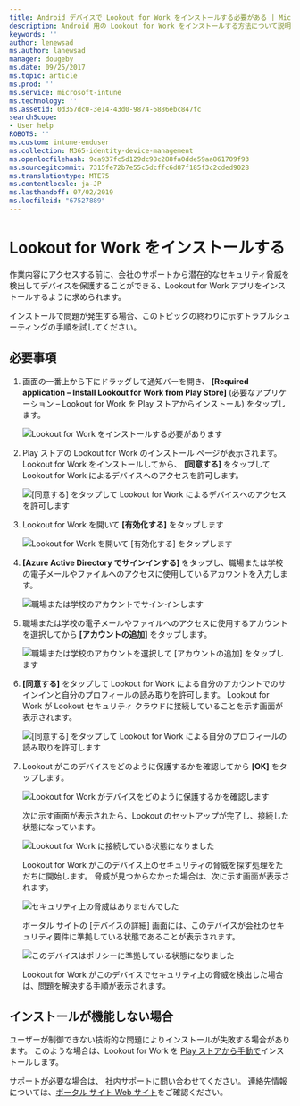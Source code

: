 ```yaml
---
title: Android デバイスで Lookout for Work をインストールする必要がある | Microsoft Docs
description: Android 用の Lookout for Work をインストールする方法について説明します。
keywords: ''
author: lenewsad
ms.author: lanewsad
manager: dougeby
ms.date: 09/25/2017
ms.topic: article
ms.prod: ''
ms.service: microsoft-intune
ms.technology: ''
ms.assetid: 0d357dc0-3e14-43d0-9874-6886ebc847fc
searchScope:
- User help
ROBOTS: ''
ms.custom: intune-enduser
ms.collection: M365-identity-device-management
ms.openlocfilehash: 9ca937fc5d129dc98c288fa0dde59aa861709f93
ms.sourcegitcommit: 7315fe72b7e55c5dcffc6d87f185f3c2cded9028
ms.translationtype: MTE75
ms.contentlocale: ja-JP
ms.lasthandoff: 07/02/2019
ms.locfileid: "67527889"
---
```

# <a name="install-lookout-for-work"></a>Lookout for Work をインストールする

作業内容にアクセスする前に、会社のサポートから潜在的なセキュリティ脅威を検出してデバイスを保護することができる、Lookout for Work アプリをインストールするように求められます。

インストールで問題が発生する場合、このトピックの終わりに示すトラブルシューティングの手順を試してください。

## <a name="what-you-need-to-do"></a>必要事項

1. 画面の一番上から下にドラッグして通知バーを開き、 **[Required application – Install Lookout for Work from Play Store]** (必要なアプリケーション – Lookout for Work を Play ストアからインストール) をタップします。

   ![Lookout for Work をインストールする必要があります](./media/lookout-required-app-install-android.png)

2. Play ストアの Lookout for Work のインストール ページが表示されます。 Lookout for Work をインストールしてから、 **[同意する]** をタップして Lookout for Work によるデバイスへのアクセスを許可します。

   ![[同意する] をタップして Lookout for Work によるデバイスへのアクセスを許可します](./media/lookout-accept-store-permissions-android.png)

3. Lookout for Work を開いて **[有効化する]** をタップします

   ![Lookout for Work を開いて [有効化する] をタップします](./media/lookout-activate-button-android.png)

4. **[Azure Active Directory でサインインする]** をタップし、職場または学校の電子メールやファイルへのアクセスに使用しているアカウントを入力します。

   ![職場または学校のアカウントでサインインします](./media/lookout-sign-in-azure-android.png)

5. 職場または学校の電子メールやファイルへのアクセスに使用するアカウントを選択してから **[アカウントの追加]** をタップします。

   ![職場または学校のアカウントを選択して [アカウントの追加] をタップします](./media/lookout-pick-account-android.png)

6. **[同意する]** をタップして Lookout for Work による自分のアカウントでのサインインと自分のプロフィールの読み取りを許可します。 Lookout for Work が Lookout セキュリティ クラウドに接続していることを示す画面が表示されます。

   ![[同意する] をタップして Lookout for Work による自分のプロフィールの読み取りを許可します](./media/lookout-needs-permission-to-view-profile-android.png)

7. Lookout がこのデバイスをどのように保護するかを確認してから **[OK]** をタップします。

   ![Lookout for Work がデバイスをどのように保護するかを確認します](./media/lookout-how-it-protects-your-device-android.png)

   次に示す画面が表示されたら、Lookout のセットアップが完了し、接続した状態になっています。

   ![Lookout for Work に接続している状態になりました](./media/lookout-you-are-now-connected-android.png)

   Lookout for Work がこのデバイス上のセキュリティの脅威を探す処理をただちに開始します。 脅威が見つからなかった場合は、次に示す画面が表示されます。

   ![セキュリティ上の脅威はありませんでした](./media/lookout-scan-no-threats-found-android.png)

   ポータル サイトの [デバイスの詳細] 画面には、このデバイスが会社のセキュリティ要件に準拠している状態であることが表示されます。

    ![このデバイスはポリシーに準拠している状態になりました](./media/mtd-device-now-compliant-android.png)

   Lookout for Work がこのデバイスでセキュリティ上の脅威を検出した場合は、問題を解決する手順が表示されます。

## <a name="if-the-installation-doesnt-work"></a>インストールが機能しない場合

ユーザーが制御できない技術的な問題によりインストールが失敗する場合があります。 このような場合は、Lookout for Work を [Play ストアから手動で](https://play.google.com/store/apps/details?id=com.lookout.enterprise)インストールします。


サポートが必要な場合は、 社内サポートに問い合わせてください。 連絡先情報については、[ポータル サイト Web サイト](https://go.microsoft.com/fwlink/?linkid=2010980)をご確認ください。

